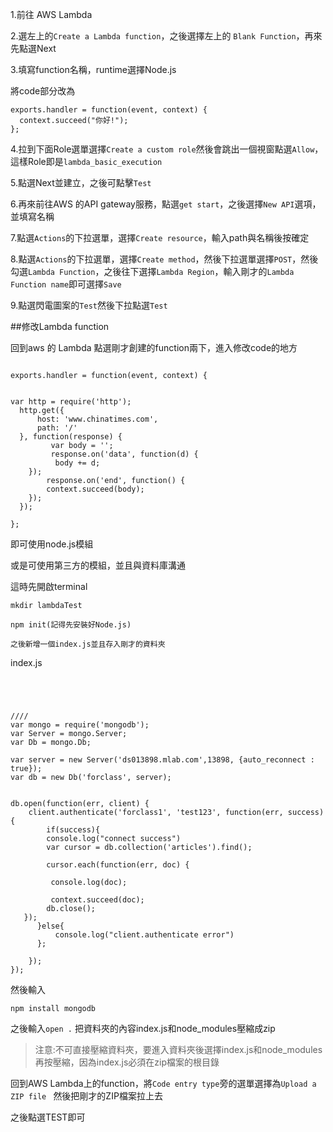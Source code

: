 1.前往 AWS Lambda

2.選左上的`Create a Lambda function`，之後選擇左上的 `Blank Function`，再來先點選Next

3.填寫function名稱，runtime選擇Node.js

將code部分改為

```
exports.handler = function(event, context) {
  context.succeed("你好!");
};
```

4.拉到下面Role選單選擇`Create a custom role`然後會跳出一個視窗點選`Allow`，這樣Role即是`lambda_basic_execution`

5.點選Next並建立，之後可點擊`Test`

6.再來前往AWS 的API gateway服務，點選`get start`，之後選擇`New API`選項，並填寫名稱

7.點選`Actions`的下拉選單，選擇`Create resource`，輸入path與名稱後按確定

8.點選`Actions`的下拉選單，選擇`Create method`，然後下拉選單選擇`POST`，然後勾選`Lambda Function`，之後往下選擇`Lambda Region`，輸入剛才的`Lambda Function name`即可選擇`Save`

9.點選閃電圖案的`Test`然後下拉點選`Test`


##修改Lambda function

回到aws 的 Lambda 點選剛才創建的function兩下，進入修改code的地方

```

exports.handler = function(event, context) {
    
    
var http = require('http');
  http.get({
      host: 'www.chinatimes.com',
      path: '/'
  }, function(response) {
         var body = '';
         response.on('data', function(d) {
          body += d;
    });
        response.on('end', function() {
        context.succeed(body);
    });
  });
  
};
```

即可使用node.js模組

或是可使用第三方的模組，並且與資料庫溝通

這時先開啟terminal

```
mkdir lambdaTest

npm init(記得先安裝好Node.js)

之後新增一個index.js並且存入剛才的資料夾

```

index.js

```




////
var mongo = require('mongodb');
var Server = mongo.Server;
var Db = mongo.Db;

var server = new Server('ds013898.mlab.com',13898, {auto_reconnect : true});
var db = new Db('forclass', server);


db.open(function(err, client) {
    client.authenticate('forclass1', 'test123', function(err, success) {
        if(success){
        console.log("connect success")
        var cursor = db.collection('articles').find();

        cursor.each(function(err, doc) {
         
         console.log(doc);

         context.succeed(doc);
        db.close();
   });
      }else{
          console.log("client.authenticate error")
      };

    });
});
```

然後輸入

```
npm install mongodb
```

之後輸入`open .` 把資料夾的內容index.js和node_modules壓縮成zip

>注意:不可直接壓縮資料夾，要進入資料夾後選擇index.js和node_modules再按壓縮，因為index.js必須在zip檔案的根目錄


回到AWS Lambda上的function，將`Code entry type`旁的選單選擇為`Upload a ZIP file ` 然後把剛才的ZIP檔案拉上去

之後點選TEST即可